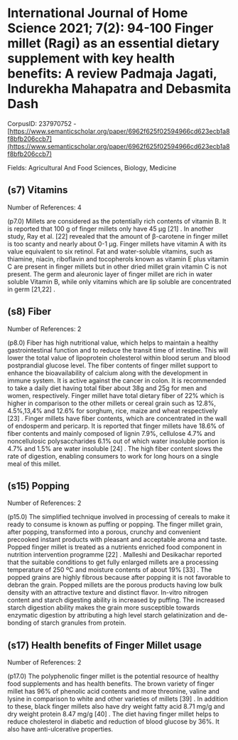 # International Journal of Home Science 2021; 7(2): 94-100 Finger millet (Ragi) as an essential dietary supplement with key health benefits: A review Padmaja Jagati, Indurekha Mahapatra and Debasmita Dash

CorpusID: 237970752 - [https://www.semanticscholar.org/paper/6962f625f02594966cd623ecb1a8f8bfb206ccb7](https://www.semanticscholar.org/paper/6962f625f02594966cd623ecb1a8f8bfb206ccb7)

Fields: Agricultural And Food Sciences, Biology, Medicine

## (s7) Vitamins
Number of References: 4

(p7.0) Millets are considered as the potentially rich contents of vitamin B. It is reported that 100 g of finger millets only have 45 µg [21] . In another study, Ray et al. [22] revealed that the amount of β-carotene in finger millet is too scanty and nearly about 0-1 µg. Finger millets have vitamin A with its value equivalent to six retinol. Fat and water-soluble vitamins, such as thiamine, niacin, riboflavin and tocopherols known as vitamin E plus vitamin C are present in finger millets but in other dried millet grain vitamin C is not present. The germ and aleuronic layer of finger millet are rich in water soluble Vitamin B, while only vitamins which are lip soluble are concentrated in germ [21,22] .
## (s8) Fiber
Number of References: 2

(p8.0) Fiber has high nutritional value, which helps to maintain a healthy gastrointestinal function and to reduce the transit time of intestine. This will lower the total value of lipoprotein cholesterol within blood serum and blood postprandial glucose level. The fiber contents of finger millet support to enhance the bioavailability of calcium along with the development in immune system. It is active against the cancer in colon. It is recommended to take a daily diet having total fiber about 38g and 25g for men and women, respectively. Finger millet have total dietary fiber of 22% which is higher in comparison to the other millets or cereal grain such as 12.8%, 4.5%,13,4% and 12.6% for sorghum, rice, maize and wheat respectively [23] . Finger millets have fiber contents, which are concentrated in the wall of endosperm and pericarp. It is reported that finger millets have 18.6% of fiber contents and mainly composed of lignin 7.9%, cellulose 4.7% and noncellulosic polysaccharides 6.1% out of which water insoluble portion is 4.7% and 1.5% are water insoluble [24] . The high fiber content slows the rate of digestion, enabling consumers to work for long hours on a single meal of this millet.
## (s15) Popping
Number of References: 2

(p15.0) The simplified technique involved in processing of cereals to make it ready to consume is known as puffing or popping. The finger millet grain, after popping, transformed into a porous, crunchy and convenient precooked instant products with pleasant and acceptable aroma and taste. Popped finger millet is treated as a nutrients enriched food component in nutrition intervention programme [22] . Malleshi and Desikachar reported that the suitable conditions to get fully enlarged millets are a processing temperature of 250 ºC and moisture contents of about 19% [33] . The popped grains are highly fibrous because after popping it is not favorable to debran the grain. Popped millets are the porous products having low bulk density with an attractive texture and distinct flavor. In-vitro nitrogen content and starch digesting ability is increased by puffing. The increased starch digestion ability makes the grain more susceptible towards enzymatic digestion by attributing a high level starch gelatinization and de-bonding of starch granules from protein.
## (s17) Health benefits of Finger Millet usage
Number of References: 2

(p17.0) The polyphenolic finger millet is the potential resource of healthy food supplements and has health benefits. The brown variety of finger millet has 96% of phenolic acid contents and more threonine, valine and lysine in comparison to white and other varieties of millets [39] . In addition to these, black finger millets also have dry weight fatty acid 8.71 mg/g and dry weight protein 8.47 mg/g [40] . The diet having finger millet helps to reduce cholesterol in diabetic and reduction of blood glucose by 36%. It also have anti-ulcerative properties.
